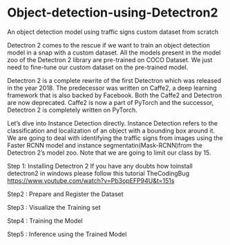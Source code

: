# Object-detection-using-Detectron2

An object detection model using traffic signs custom dataset from scratch
 
 Detectron 2 comes to the rescue if we want to train an object detection model in a snap with a custom dataset. All the models present in the model zoo of the Detectron 2 library are pre-trained on COCO Dataset. We just need to fine-tune our custom dataset on the pre-trained model.
 
 Detectron 2 is a complete rewrite of the first Detectron which was released in the year 2018. The predecessor was written on Caffe2, a deep learning framework that is also backed by Facebook. Both the Caffe2 and Detectron are now deprecated. Caffe2 is now a part of PyTorch and the successor, Detectron 2 is completely written on PyTorch.
 
 Let’s dive into Instance Detection directly.
Instance Detection refers to the classification and localization of an object with a bounding box around it.  We are going to deal with identifying the traffic signs from images using the Faster RCNN model and instance segmentatin(Mask-RCNN)from the Detectron 2’s model zoo.
Note that we are going to limit our class by 15.

  Step 1: Installing Detectron 2
    If you have any doubts how toinstall detectron2 in windows please follow this tutorial TheCodingBug https://www.youtube.com/watch?v=Pb3opEFP94U&t=151s 
    
   Step2 : Prepare and Register the Dataset
   
   Step3 : Visualize the Training set
   
   Step4 : Training the Model
   
   Step5 : Inference using the Trained Model
    
   

